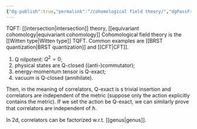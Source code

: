 ```yaml
---
{"dg-publish":true,"permalink":"/cohomological field theory/","dgPassFrontmatter":true,"created":"2024-11-24T14:26:35.033+01:00","updated":"2024-12-30T23:34:34.497+01:00"}
---
```


TQFT: [[intersection\|intersection]] theory, [[equivariant cohomology\|equivariant cohomology]]
Cohomological field theory is the [[Witten type\|Witten type]] TQFT. Common examples are [[BRST quantization\|BRST quantization]] and [[CFT\|CFT]].
1. Q nilpotent: $Q^{2}=0$;
2. physical states are Q-closed ((anti-)commutator);
3. energy-momentum tensor is Q-exact;
4. vacuum is Q-closed (annihilate).

Then, in the meaning of correlators, Q-exact is s trivial insertion and correlators are independent of the metric (suppose only the action explicitly contains the metric). If we set the action be Q-exact, we can similarly prove that correlators are independent of $\hbar$. 

In 2d, correlators can be factorized w.r.t. [[genus\|genus]].